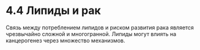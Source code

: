 # 4.4 Липиды и рак

Связь между потреблением липидов и риском развития рака является чрезвычайно сложной и многогранной. Липиды могут влиять на канцерогенез через множество механизмов.
